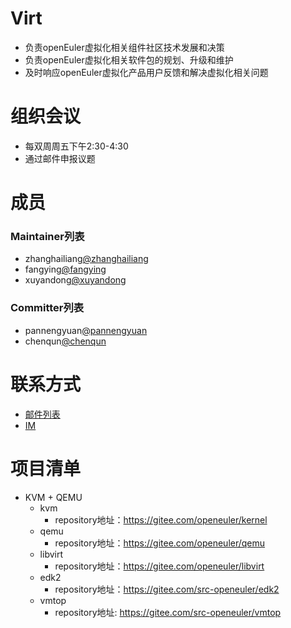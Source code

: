 # Virt

* 负责openEuler虚拟化相关组件社区技术发展和决策
* 负责openEuler虚拟化相关软件包的规划、升级和维护
* 及时响应openEuler虚拟化产品用户反馈和解决虚拟化相关问题


# 组织会议

- 每双周周五下午2:30-4:30
- 通过邮件申报议题



# 成员


### Maintainer列表

- zhanghailiang[@zhanghailiang](https://gitee.com/zhanghailiang_lucky)
- fangying[@fangying](https://gitee.com/yorifang)
- xuyandong[@xuyandong](https://gitee.com/xydong)

### Committer列表

- pannengyuan[@pannengyuan](https://gitee.com/panny060)
- chenqun[@chenqun](https://gitee.com/kuhnchen18)



# 联系方式

- [邮件列表](https://mailweb.openeuler.org/postorius/lists/virt.openeuler.org/)
- [IM](#openeuler-dev)





# 项目清单

- KVM + QEMU
    - kvm
        - repository地址：https://gitee.com/openeuler/kernel
    - qemu
        - repository地址：https://gitee.com/openeuler/qemu
    - libvirt
        - repository地址：https://gitee.com/openeuler/libvirt
    - edk2
        - repository地址：https://gitee.com/src-openeuler/edk2
    - vmtop
        - repository地址: https://gitee.com/src-openeuler/vmtop

